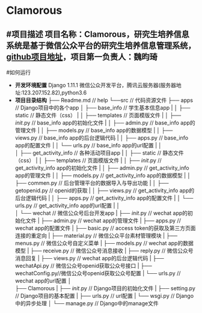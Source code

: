 # Clamorous
#项目描述
项目名称：Clamorous，研究生培养信息系统是基于微信公众平台的研究生培养信息管理系统，[github项目地址](https://github.com/iSharpener/Clamorous)，项目第一负责人：魏昀琦
--------------------------------
#如何运行
+ **开发环境配置** Django 1.11.1 微信公众开发平台，腾讯云服务器(服务器地址:123.207.152.82),python3.6
+ **项目目录结构** 
    ├── Readme.md                     // help
    └──src                            // 代码资源文件
        ├── apps                      // Django项目中的各个app
        │    ├── base_info            // 学生基本信息app
        |    │       ├── static       // 静态文件（css）
        |    │       ├── templates    // 页面模版文件
        |    │       ├── _init_.py    // base_info app的初始化文件
        |    │       ├── admin.py     // base_info app的管理文件
        |    │       ├── models.py    // base_info app的数据模型
        |    │       ├── views.py     // base_info app的后台逻辑代码
        |    │       ├── apps.py      // base_info app的配置文件
        |    │       └── urls.py      // base_info app的url配置
        |    │       
        │    ├── get_activity_info    // 各种活动项目app
        |    │       ├── static       // 静态文件（css）
        |    │       ├── templates    // 页面模版文件
        |    │       ├── _init_.py    // get_activity_info app的初始化文件
        |    │       ├── admin.py     // get_activity_info app的管理文件
        |    │       ├── models.py    // get_activity_info app的数据模型
        |    │       ├── commen.py    // 后台管理平台的数据导入与导出功能
        |    │       ├── getopenid.py // openid的获取
        |    │       ├── views.py     // get_activity_info app的后台逻辑代码
        |    │       ├── apps.py      // get_activity_info app的配置文件
        |    │       └── urls.py      // get_activity_info app的url配置
        |    │       
        │    └── wechat               // 微信公众号后台开发app
        |           ├── _init_.py     // wechat app的初始化文件
        |           ├── admin.py      // wechat app的管理文件
        |           ├── apps.py       // wechat app的配置文件
        |           ├── basic.py      // access token的获取及第三方页面连接的重定向
        |           ├── material.py   // 微信公众平台素材管理模块
        |           ├── menus.py      // 微信公众号自定义菜单
        |           ├── models.py     // wechat app的数据模型
        |           ├── receive.py    // 微信公众号消息接收
        |           ├── reply.py      // 微信公众号消息回复
        |           ├── views.py      // wechat app的后台逻辑代码
        |           ├── wechatApi.py  // 微信公众号openid获取公众号接口
        |           ├── wechatConfig.py//微信公众号openid获取公众号配置
        |           └── urls.py       // wechat app的url配置
        │                  
        ├── Clamorous
        |       ├── _init_.py         // Django项目的初始化文件
        |       ├── setting.py        // Django项目的基本配置
        |       ├── urls.py           // url配置
        |       └── wsgi.py           // Django中的异步处理
        │
        └── manage.py                 // Django中的manage文件                
